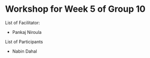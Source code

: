 # Workshop for Week 5 of Group 10

List of Facilitator:
- Pankaj Niroula
  
List of Participants
- Nabin Dahal